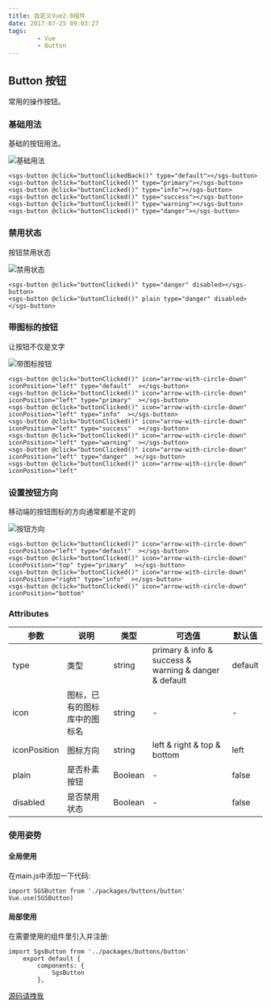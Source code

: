 ```yaml
---
title: 自定义Vue2.0组件
date: 2017-07-25 09:03:27
tags: 
		- Vue
		- Button
---
```


## Button 按钮

常用的操作按钮。

### 基础用法

<!-- more -->

基础的按钮用法。

![基础用法](https://ws3.sinaimg.cn/large/006tKfTcgy1fhut3w8gqqj30at02wjrl.jpg)

```
<sgs-button @click="buttonClickedBack()" type="default"></sgs-button>
<sgs-button @click="buttonClicked()" type="primary"></sgs-button>
<sgs-button @click="buttonClicked()" type="info"></sgs-button>
<sgs-button @click="buttonClicked()" type="success"></sgs-button>
<sgs-button @click="buttonClicked()" type="warning"></sgs-button>
<sgs-button @click="buttonClicked()" type="danger"></sgs-button>

```

### 禁用状态

按钮禁用状态

![禁用状态](https://ws3.sinaimg.cn/large/006tKfTcgy1fhut6gx9acj302905ojrc.jpg)

```
<sgs-button @click="buttonClicked()" type="danger" disabled></sgs-button>
<sgs-button @click="buttonClicked()" plain type="danger" disabled></sgs-button>
```

### 带图标的按钮

让按钮不仅是文字

![带图标按钮](https://ws3.sinaimg.cn/large/006tKfTcgy1fhut7xa8dsj30ky03x74r.jpg)

```
<sgs-button @click="buttonClicked()" icon="arrow-with-circle-down" iconPosition="left" type="default"  ></sgs-button>
<sgs-button @click="buttonClicked()" icon="arrow-with-circle-down" iconPosition="left" type="primary"  ></sgs-button>
<sgs-button @click="buttonClicked()" icon="arrow-with-circle-down" iconPosition="left" type="info"  ></sgs-button>
<sgs-button @click="buttonClicked()" icon="arrow-with-circle-down" iconPosition="left" type="success"  ></sgs-button>
<sgs-button @click="buttonClicked()" icon="arrow-with-circle-down" iconPosition="left" type="warning"  ></sgs-button>
<sgs-button @click="buttonClicked()" icon="arrow-with-circle-down" iconPosition="left" type="danger"  ></sgs-button>
<sgs-button @click="buttonClicked()" icon="arrow-with-circle-down" iconPosition="left" 
```

### 设置按钮方向

移动端的按钮图标的方向通常都是不定的

![按钮方向](https://ws1.sinaimg.cn/large/006tKfTcgy1fhut94bg04j30kt04174k.jpg)

```
<sgs-button @click="buttonClicked()" icon="arrow-with-circle-down" iconPosition="left" type="default"  ></sgs-button>
<sgs-button @click="buttonClicked()" icon="arrow-with-circle-down" iconPosition="top" type="primary"  ></sgs-button>
<sgs-button @click="buttonClicked()" icon="arrow-with-circle-down" iconPosition="right" type="info"  ></sgs-button>
<sgs-button @click="buttonClicked()" icon="arrow-with-circle-down" iconPosition="bottom" 
```


### Attributes

参数 | 说明 | 类型 | 可选值 | 默认值
---|---|---|---|---
type | 类型 | string | primary & info & success & warning & danger & default  | default
icon | 图标，已有的图标库中的图标名 | string | - | -
iconPosition | 图标方向 | string | left & right & top & bottom | left
plain | 是否朴素按钮 | Boolean | - | false
disabled | 是否禁用状态 | Boolean | - | false

### 使用姿势

#### 全局使用

在main.js中添加一下代码:

```
import SGSButton from './packages/buttons/button'
Vue.use(SGSButton)
```


#### 局部使用

在需要使用的组件里引入并注册:

```
import SgsButton from '../packages/buttons/button'
	export default {
		components: {
			SgsButton
		},
```

[源码请拽我](https://git.oschina.net/charls/vue-southgis-components.git)





